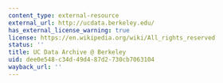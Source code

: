 ```yaml
---
content_type: external-resource
external_url: http://ucdata.berkeley.edu/
has_external_license_warning: true
license: https://en.wikipedia.org/wiki/All_rights_reserved
status: ''
title: UC Data Archive @ Berkeley
uid: dee0e548-c34d-49d4-87d2-730cb7063104
wayback_url: ''
---
```

